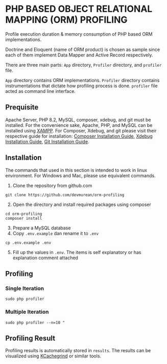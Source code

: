 # PHP BASED OBJECT RELATIONAL MAPPING (ORM) PROFILING

Profile execution duration & memory consumption of PHP based ORM implementations.

Doctrine and Eloquent (name of ORM product) is chosen as sample since each of them implement Data Mapper and Active Record respectively.

There are three main parts: `App` directory, `Profiler` directory, and `profiler` file.

`App` directory contains ORM implementations. `Profiler` directory contains instrumentations that dictate how profiling process is done. `profiler` file acted as command line interface.

## Prequisite

Apache Server, PHP 8.2, MySQL, composer, xdebug, and git must be installed. For the convenience sake, Apache, PHP, and MySQL can be installed using [XAMPP](https://www.apachefriends.org/). For Composer, Xdebug, and git please visit their respective guide for installation: [Composer Installation Guide](https://getcomposer.org/download/), [Xdebug Installation Guide](https://xdebug.org/docs/install), [Git Installation Guide]().

## Installation

The commands that used in this section is intended to work in linux environment. For Windows and Mac, please use equivalent commands.

1. Clone the repository from github.com

```
git clone https://github.com/devmurean/orm-profiling
```

2. Open the directory and install required packages using composer

```
cd orm-profiling
composer install
```

3. Prepare a MySQL database
4. Copy `.env.example` dan rename it to `.env`

```
cp .env.example .env
```

5. Fill up the values in `.env`. The items is self explanatory or has explanation comment attached

## Profiling

### Single Iteration

```
sudo php profiler
```

### Multiple Iteration
```
sudo php profiler --n=10 "
```

## Profiling Result

Profiling results is automatically stored in `results`. The results can be visualized using [KCachegrind](https://kcachegrind.github.io/html/Download.html) or similar tools.